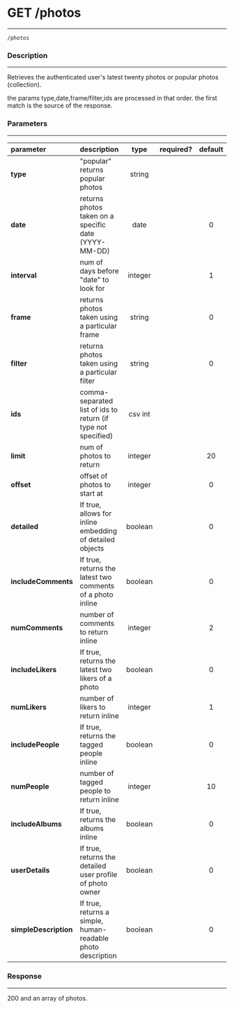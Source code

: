 # GET /photos
***
`/photos`

### Description
***
Retrieves the authenticated user's latest twenty photos or popular photos (collection).

the params type,date,frame/filter,ids are processed in that order. the first match is the source of the response.

### Parameters
***

|parameter| description| type |required? |default|
|:---------|:--------------|:----------:|:------------:|:------------:|
|**type**|"popular" returns popular photos|string|||
|**date**|returns photos taken on a specific date (YYYY-MM-DD)|date||0|
|**interval**|num of days before "date" to look for|integer||1|
|**frame**|returns photos taken using a particular frame |string||0|
|**filter**|returns photos taken using a particular filter |string||0|
|**ids**| comma-separated list of ids to return (if type not specified)|csv int|||
|**limit**|num of photos to return|integer||20|
|**offset**|offset of photos to start at|integer||0|
|**detailed**| If true, allows for inline embedding of detailed objects|boolean||0|
|**includeComments**| If true, returns the latest two comments of a photo inline|boolean||0|
|**numComments**| number of comments to return inline|integer||2|
|**includeLikers**|If true, returns the latest two likers of a photo|boolean| |0|
|**numLikers**| number of likers to return inline|integer||1|
|**includePeople**|If true, returns the tagged people inline|boolean||0|
|**numPeople**| number of tagged people to return inline|integer||10|
|**includeAlbums**|If true, returns the albums inline|boolean||0|
|**userDetails**|If true, returns the detailed user profile of photo owner|boolean| |0|
|**simpleDescription**|If true, returns a simple, human-readable photo description|boolean||0|


### Response
***

200 and an array of photos.
